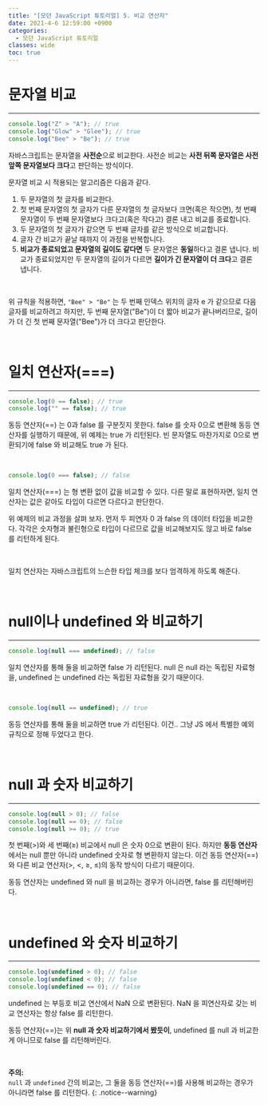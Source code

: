```yaml
---
title: "[모던 JavaScript 튜토리얼] 5. 비교 연산자"
date: 2021-4-6 12:59:00 +0900
categories:
  - 모던 JavaScript 튜토리얼
classes: wide
toc: true
---
```


# 문자열 비교

---

```jsx
console.log("Z" > "A"); // true
console.log("Glow" > "Glee"); // true
console.log("Bee" > "Be"); // true
```

자바스크립트는 문자열을 **사전순**으로 비교한다. 사전순 비교는 **사전 뒤쪽 문자열은 사전 앞쪽 문자열보다 크다**고 판단하는 방식이다.

문자열 비교 시 적용되는 알고리즘은 다음과 같다.

1. 두 문자열의 첫 글자를 비교한다.
2. 첫 번째 문자열의 첫 글자가 다른 문자열의 첫 글자보다 크면(혹은 작으면), 첫 번째 문자열이 두 번째 문자열보다 크다고(혹은 작다고) 결론 내고 비교를 종료합니다.
3. 두 문자열의 첫 글자가 같으면 두 번째 글자를 같은 방식으로 비교합니다.
4. 글자 간 비교가 끝날 때까지 이 과정을 반복합니다.
5. **비교가 종료되었고 문자열의 길이도 같다면** 두 문자열은 **동일**하다고 결론 냅니다. 비교가 종료되었지만 두 문자열의 길이가 다르면 **길이가 긴 문자열이 더 크다**고 결론 냅니다.

<br>

위 규칙을 적용하면, `"Bee" > "Be"` 는 두 번째 인덱스 위치의 글자 e 가 같으므로 다음 글자를 비교하려고 하지만, 두 번째 문자열("Be")이 더 짧아 비교가 끝나버리므로, 길이가 더 긴 첫 번째 문자열("Bee")가 더 크다고 판단한다.

<br>

# 일치 연산자(===)

---

```jsx
console.log(0 == false); // true
console.log("" == false); // true
```

동등 연산자(==) 는 0과 false 를 구분짓지 못한다. false 를 숫자 0으로 변환해 동등 연산자를 실행하기 때문에, 위 예제는 true 가 리턴된다. 빈 문자열도 마찬가지로 0으로 변환되기에 false 와 비교해도 true 가 된다.

<br>

```jsx
console.log(0 === false); // false
```

일치 연산자(===) 는 형 변환 없이 값을 비교할 수 있다. 다른 말로 표현하자면, 일치 연산자는 값은 같아도 타입이 다르면 다르다고 판단한다.

위 예제의 비교 과정을 살펴 보자. 먼저 두 피연자 0 과 false 의 데이터 타입을 비교한다. 각각은 숫자형과 불린형으로 타입이 다르므로 값을 비교해보지도 않고 바로 false 를 리턴하게 된다.

<br>

일치 연산자는 자바스크립트의 느슨한 타입 체크를 보다 엄격하게 하도록 해준다.

<br>

# null이나 undefined 와 비교하기

---

```jsx
console.log(null === undefined); // false
```

일치 연산자를 통해 둘을 비교하면 false 가 리턴된다. null 은 null 라는 독립된 자료형을, undefined 는 undefined 라는 독립된 자료형을 갖기 때문이다.

<br>

```jsx
console.log(null == undefined); // true
```

동등 연산자를 통해 둘을 비교하면 true 가 리턴된다. 이건.. 그냥 JS 에서 특별한 예외 규칙으로 정해 두었다고 한다.

<br>

# null 과 숫자 비교하기

---

```jsx
console.log(null > 0); // false
console.log(null == 0); // false
console.log(null >= 0); // true
```

첫 번째(>)와 세 번째(≥) 비교에서 null 은 숫자 0으로 변환이 된다. 하지만 **동등 연산자**에서는 null 뿐만 아니라 undefined 숫자로 형 변환하지 않는다. 이건 동등 연산자(==) 와 다른 비교 연산자(>, <, ≥, ≤)의 동작 방식이 다르기 때문이다.

동등 연산자는 undefined 와 null 을 비교하는 경우가 아니라면, false 를 리턴해버린다.

<br>

# undefined 와 숫자 비교하기

---

```jsx
console.log(undefined > 0); // false
console.log(undefined < 0); // false
console.log(undefined == 0); // false
```

undefined 는 부등호 비교 연산에서 NaN 으로 변환된다. NaN 을 피연산자로 갖는 비교 연산자는 항상 false 를 리턴한다.

동등 연산자(==)는 위 **null 과 숫자 비교하기에서 봤듯이**, undefined 를 null 과 비교한 게 아니므로 false 를 리턴해버린다.

<br>

**주의:**  
`null` 과 `undefined` 간의 비교는, 그 둘을 동등 연산자(==)를 사용해 비교하는 경우가 아니라면 false 를 리턴한다.
{: .notice--warning}
